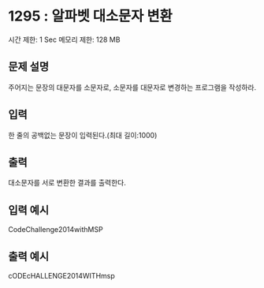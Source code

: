 # 1295 : 알파벳 대소문자 변환
시간 제한: 1 Sec  메모리 제한: 128 MB
  
## 문제 설명    
주어지는 문장의 대문자를 소문자로, 소문자를 대문자로 변경하는 프로그램을 작성하라.

## 입력
한 줄의 공백없는 문장이 입력된다.(최대 길이:1000)

## 출력
대소문자를 서로 변환한 결과를 출력한다.

## 입력 예시   
CodeChallenge2014withMSP

## 출력 예시
cODEcHALLENGE2014WITHmsp